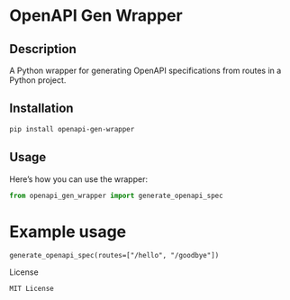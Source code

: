 # OpenAPI Gen Wrapper

## Description

A Python wrapper for generating OpenAPI specifications from routes in a Python project.

## Installation

```bash
pip install openapi-gen-wrapper
```

## Usage
Here’s how you can use the wrapper:

```python
from openapi_gen_wrapper import generate_openapi_spec
```

# Example usage
```
generate_openapi_spec(routes=["/hello", "/goodbye"])
```
License
```
MIT License
```